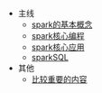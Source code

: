 - 主线
    - [spark的基本概念](base.md)
    - [spark核心编程](core.md)
    - [spark核心应用](core-inaction.md)
    - [sparkSQL](sql.md)
- 其他
    - [比较重要的内容](important.md)
